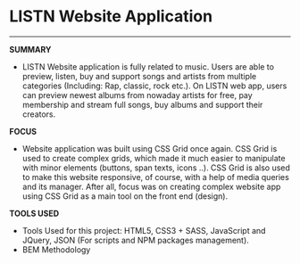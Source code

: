 # LISTN Website Application

--------------------------------

<b>SUMMARY</b>

- LISTN Website application is fully related to music. Users are able to preview, listen, buy and support songs and artists from multiple categories (Including: Rap, classic, rock etc.). 
On LISTN web app, users can preview newest albums from nowaday artists for free, pay membership and stream full songs, buy albums and support their creators.

<b>FOCUS</b>

- Website application was built using CSS Grid once again. CSS Grid is used to create complex grids, which made it much easier to manipulate with minor elements (buttons, span texts, icons ..). CSS Grid is also used to make this website responsive, of course, with a help of media queries and its manager.
After all, focus was on creating complex website app using CSS Grid as a main tool on the front end (design).

<b>TOOLS USED</b>

- Tools Used for this project: HTML5, CSS3 + SASS, JavaScript and JQuery, JSON (For scripts and NPM packages management).
- BEM Methodology
